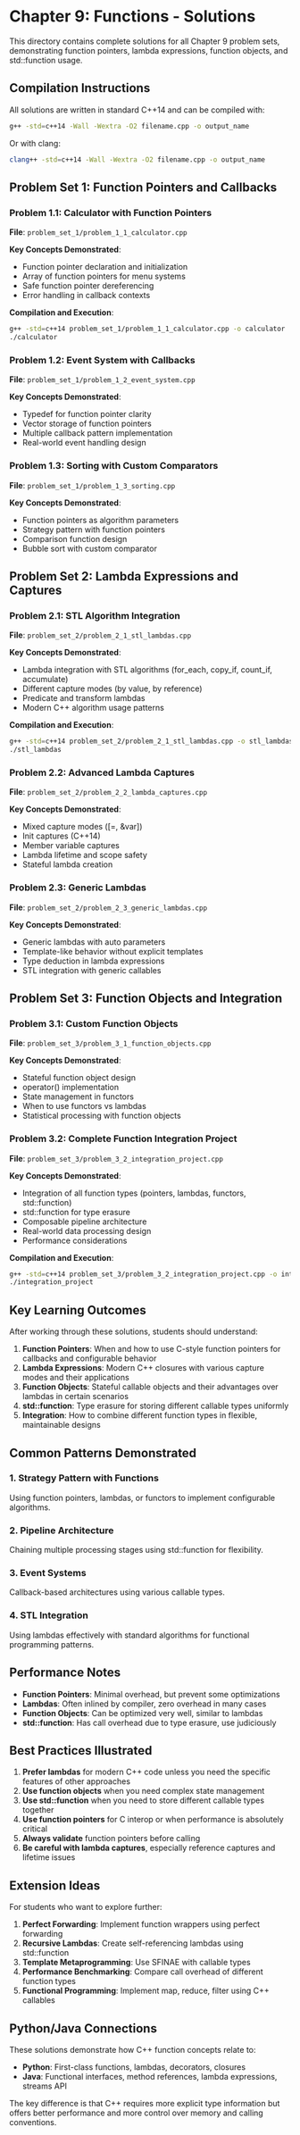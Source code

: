 # Chapter 9: Functions - Solutions

This directory contains complete solutions for all Chapter 9 problem sets, demonstrating function pointers, lambda expressions, function objects, and std::function usage.

## Compilation Instructions

All solutions are written in standard C++14 and can be compiled with:

```bash
g++ -std=c++14 -Wall -Wextra -O2 filename.cpp -o output_name
```

Or with clang:
```bash
clang++ -std=c++14 -Wall -Wextra -O2 filename.cpp -o output_name
```

## Problem Set 1: Function Pointers and Callbacks

### Problem 1.1: Calculator with Function Pointers
**File**: `problem_set_1/problem_1_1_calculator.cpp`

**Key Concepts Demonstrated**:
- Function pointer declaration and initialization
- Array of function pointers for menu systems
- Safe function pointer dereferencing
- Error handling in callback contexts

**Compilation and Execution**:
```bash
g++ -std=c++14 problem_set_1/problem_1_1_calculator.cpp -o calculator
./calculator
```

### Problem 1.2: Event System with Callbacks
**File**: `problem_set_1/problem_1_2_event_system.cpp`

**Key Concepts Demonstrated**:
- Typedef for function pointer clarity
- Vector storage of function pointers
- Multiple callback pattern implementation
- Real-world event handling design

### Problem 1.3: Sorting with Custom Comparators
**File**: `problem_set_1/problem_1_3_sorting.cpp`

**Key Concepts Demonstrated**:
- Function pointers as algorithm parameters
- Strategy pattern with function pointers
- Comparison function design
- Bubble sort with custom comparator

## Problem Set 2: Lambda Expressions and Captures

### Problem 2.1: STL Algorithm Integration
**File**: `problem_set_2/problem_2_1_stl_lambdas.cpp`

**Key Concepts Demonstrated**:
- Lambda integration with STL algorithms (for_each, copy_if, count_if, accumulate)
- Different capture modes (by value, by reference)
- Predicate and transform lambdas
- Modern C++ algorithm usage patterns

**Compilation and Execution**:
```bash
g++ -std=c++14 problem_set_2/problem_2_1_stl_lambdas.cpp -o stl_lambdas
./stl_lambdas
```

### Problem 2.2: Advanced Lambda Captures
**File**: `problem_set_2/problem_2_2_lambda_captures.cpp`

**Key Concepts Demonstrated**:
- Mixed capture modes ([=, &var])
- Init captures (C++14)
- Member variable captures
- Lambda lifetime and scope safety
- Stateful lambda creation

### Problem 2.3: Generic Lambdas
**File**: `problem_set_2/problem_2_3_generic_lambdas.cpp`

**Key Concepts Demonstrated**:
- Generic lambdas with auto parameters
- Template-like behavior without explicit templates
- Type deduction in lambda expressions
- STL integration with generic callables

## Problem Set 3: Function Objects and Integration

### Problem 3.1: Custom Function Objects
**File**: `problem_set_3/problem_3_1_function_objects.cpp`

**Key Concepts Demonstrated**:
- Stateful function object design
- operator() implementation
- State management in functors
- When to use functors vs lambdas
- Statistical processing with function objects

### Problem 3.2: Complete Function Integration Project
**File**: `problem_set_3/problem_3_2_integration_project.cpp`

**Key Concepts Demonstrated**:
- Integration of all function types (pointers, lambdas, functors, std::function)
- std::function for type erasure
- Composable pipeline architecture
- Real-world data processing design
- Performance considerations

**Compilation and Execution**:
```bash
g++ -std=c++14 problem_set_3/problem_3_2_integration_project.cpp -o integration_project
./integration_project
```

## Key Learning Outcomes

After working through these solutions, students should understand:

1. **Function Pointers**: When and how to use C-style function pointers for callbacks and configurable behavior
2. **Lambda Expressions**: Modern C++ closures with various capture modes and their applications
3. **Function Objects**: Stateful callable objects and their advantages over lambdas in certain scenarios
4. **std::function**: Type erasure for storing different callable types uniformly
5. **Integration**: How to combine different function types in flexible, maintainable designs

## Common Patterns Demonstrated

### 1. Strategy Pattern with Functions
Using function pointers, lambdas, or functors to implement configurable algorithms.

### 2. Pipeline Architecture
Chaining multiple processing stages using std::function for flexibility.

### 3. Event Systems
Callback-based architectures using various callable types.

### 4. STL Integration
Using lambdas effectively with standard algorithms for functional programming patterns.

## Performance Notes

- **Function Pointers**: Minimal overhead, but prevent some optimizations
- **Lambdas**: Often inlined by compiler, zero overhead in many cases
- **Function Objects**: Can be optimized very well, similar to lambdas
- **std::function**: Has call overhead due to type erasure, use judiciously

## Best Practices Illustrated

1. **Prefer lambdas** for modern C++ code unless you need the specific features of other approaches
2. **Use function objects** when you need complex state management
3. **Use std::function** when you need to store different callable types together
4. **Use function pointers** for C interop or when performance is absolutely critical
5. **Always validate** function pointers before calling
6. **Be careful with lambda captures**, especially reference captures and lifetime issues

## Extension Ideas

For students who want to explore further:

1. **Perfect Forwarding**: Implement function wrappers using perfect forwarding
2. **Recursive Lambdas**: Create self-referencing lambdas using std::function
3. **Template Metaprogramming**: Use SFINAE with callable types
4. **Performance Benchmarking**: Compare call overhead of different function types
5. **Functional Programming**: Implement map, reduce, filter using C++ callables

## Python/Java Connections

These solutions demonstrate how C++ function concepts relate to:

- **Python**: First-class functions, lambdas, decorators, closures
- **Java**: Functional interfaces, method references, lambda expressions, streams API

The key difference is that C++ requires more explicit type information but offers better performance and more control over memory and calling conventions.